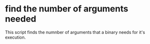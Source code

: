 # find the number of arguments needed

This script finds the numnber of arguments that a binary needs for it's execution.
